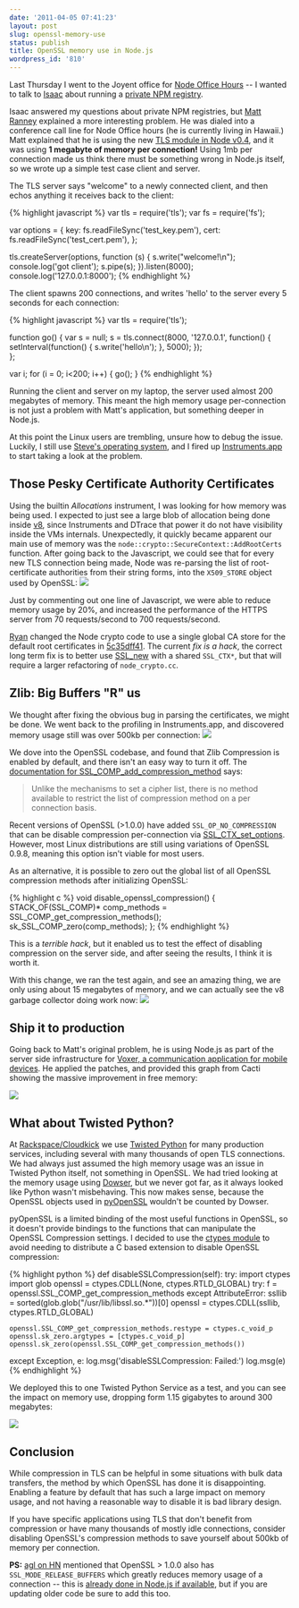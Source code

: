 ```yaml
---
date: '2011-04-05 07:41:23'
layout: post
slug: openssl-memory-use
status: publish
title: OpenSSL memory use in Node.js
wordpress_id: '810'
---
```


Last Thursday I went to the Joyent office for [Node Office Hours](http://blog.nodejs.org/2011/03/23/office-hours/) -- I wanted to talk to [Isaac](http://blog.izs.me/) about running a [private NPM registry](https://github.com/isaacs/npm/blob/master/doc/registry.md).

Isaac answered my questions about private NPM registries, but [Matt Ranney](https://github.com/mranney) explained a more interesting problem. He was dialed into a conference call line for Node Office hours (he is currently living in Hawaii.)  Matt explained that he is using the new [TLS module in Node v0.4](http://nodejs.org/docs/v0.4/api/tls.html), and it was using **1 megabyte of memory per connection!** Using 1mb per connection made us think there must be something wrong in Node.js itself, so we wrote up a simple test case client and server.

The TLS server says "welcome" to a newly connected client, and then echos anything it receives back to the client:

    
{% highlight javascript %}
var tls = require('tls');
var fs = require('fs');

var options = {
  key: fs.readFileSync('test_key.pem'),
  cert: fs.readFileSync('test_cert.pem'),
};

tls.createServer(options, function (s) {
  s.write("welcome!\n");
  console.log('got client');
  s.pipe(s);
}).listen(8000);
console.log('127.0.0.1:8000');
{% endhighlight %}



The client spawns 200 connections, and writes 'hello' to the server every 5 seconds for each connection:

    
{% highlight javascript %}
var tls = require('tls');

function go() {
  var s = null;
  s = tls.connect(8000, '127.0.0.1', function() {
    setInterval(function() {
      s.write('hello\n');
    }, 5000);
  });  
};

var i;
for (i = 0; i<200; i++) {
  go();
}
{% endhighlight %}


Running the client and server on my laptop, the server used almost 200 megabytes of memory.   This meant the high memory usage per-connection is not just a problem with Matt's application, but something deeper in Node.js.

At this point the Linux users are trembling, unsure how to debug the issue. Luckily, I still use [Steve's operating system](http://en.wikipedia.org/wiki/Mac_OS_X), and I fired up [Instruments.app](http://en.wikipedia.org/wiki/Instruments_(application)) to start taking a look at the problem.



## Those Pesky Certificate Authority Certificates



Using the builtin _Allocations_ instrument, I was looking for how memory was being used.  I expected to just see a large blob of allocation being done inside [v8](http://code.google.com/p/v8/), since Instruments and DTrace that power it do not have visibility inside the VMs internals. Unexpectedly, it quickly became apparent our main use of memory was the `node::crypto::SecureContext::AddRootCerts` function.  After going back to the Javascript, we could see that for every new TLS connection being made, Node was re-parsing the list of root-certificate authorities from their string forms, into the `X509_STORE` object used by OpenSSL:
[![](/wp-content/uploads/2011/04/pre-fix.jpg)](/wp-content/uploads/2011/04/pre-fix.jpg)


Just by commenting out one line of Javascript, we were able to reduce memory usage by 20%, and increased the performance of the HTTPS server from 70 requests/second to 700 requests/second.

[Ryan](http://tinyclouds.org/) changed the Node crypto code to use a single global CA store for the default root certificates in [5c35dff41](https://github.com/joyent/node/commit/5c35dff4192b0e204ab4145b7f9dcdba6e76a93e
).  The current _fix is a hack_, the correct long term fix is to better use [SSL_new](http://www.openssl.org/docs/ssl/SSL_new.html) with a shared `SSL_CTX*`, but that will require a larger refactoring of `node_crypto.cc`.



## Zlib: Big Buffers "R" us


We thought after fixing the obvious bug in parsing the certificates, we might be done. We went back to the profiling in Instruments.app, and discovered memory usage still was over 500kb per connection:
[![](/wp-content/uploads/2011/04/compression.jpg)](/wp-content/uploads/2011/04/compression.jpg)

We dove into the OpenSSL codebase, and found that Zlib Compression is enabled by default, and there isn't an easy way to turn it off. The [documentation for SSL_COMP_add_compression_method](http://www.openssl.org/docs/ssl/SSL_COMP_add_compression_method.html
) says:



> Unlike the mechanisms to set a cipher list, there is no method available to restrict the list of compression method on a per connection basis.



Recent  versions of OpenSSL (>1.0.0) have added `SSL_OP_NO_COMPRESSION` that can be disable compression per-connection via [SSL_CTX_set_options](http://www.openssl.org/docs/ssl/SSL_CTX_set_options.html).  However, most Linux distributions are still using variations of OpenSSL 0.9.8, meaning this option isn't viable for most users.

As an alternative, it is possible to zero out the global list of all OpenSSL compression methods after initializing OpenSSL:

{% highlight c %}
void disable_openssl_compression() {
  STACK_OF(SSL_COMP)* comp_methods = SSL_COMP_get_compression_methods();
  sk_SSL_COMP_zero(comp_methods);
};
{% endhighlight %}


This is a _terrible hack_, but it enabled us to test the effect of disabling compression on the server side, and after seeing the results, I think it is worth it.

With this change, we ran the test again, and see an amazing thing, we are only using about 15 megabytes of memory, and we can actually see the v8 garbage collector doing work now:
[![](/wp-content/uploads/2011/04/all-fixed.jpg)](/wp-content/uploads/2011/04/all-fixed.jpg)



## Ship it to production


Going back to Matt's original problem, he is using Node.js as part of the server side infrastructure for [Voxer, a communication application for mobile devices](http://voxer.com/).  He applied the patches, and provided this graph from Cacti showing the massive improvement in free memory:

[![](/wp-content/uploads/2011/04/Cacti.png)](/wp-content/uploads/2011/04/Cacti.png)



## What about Twisted Python?


At [Rackspace/Cloudkick](https://www.cloudkick.com/) we use [Twisted Python](http://twistedmatrix.com/trac/) for many production services, including several with many thousands of open TLS connections.  We had always just assumed the high memory usage was an issue in Twisted Python itself, not something in OpenSSL.  We had tried looking at the memory usage using [Dowser](http://www.aminus.net/wiki/Dowser), but we never got far, as it always looked like Python wasn't misbehaving.  This now makes sense, because the OpenSSL objects used in [pyOpenSSL](http://packages.python.org/pyOpenSSL/) wouldn't be counted by Dowser.

pyOpenSSL is a limited binding of the most useful functions in OpenSSL, so it doesn't provide bindings to the functions that can manipulate the OpenSSL Compression settings. I decided to use the [ctypes module](http://docs.python.org/library/ctypes.html) to avoid needing to distribute a C based extension to disable OpenSSL compression:

{% highlight python %}
def disableSSLCompression(self):
  try:
    import ctypes
    import glob
    openssl = ctypes.CDLL(None, ctypes.RTLD_GLOBAL)
    try:
      f = openssl.SSL_COMP_get_compression_methods
    except AttributeError:
      ssllib = sorted(glob.glob("/usr/lib/libssl.so.*"))[0]
      openssl = ctypes.CDLL(ssllib, ctypes.RTLD_GLOBAL)

    openssl.SSL_COMP_get_compression_methods.restype = ctypes.c_void_p
    openssl.sk_zero.argtypes = [ctypes.c_void_p]
    openssl.sk_zero(openssl.SSL_COMP_get_compression_methods())
  except Exception, e:
    log.msg('disableSSLCompression: Failed:')
    log.msg(e)
{% endhighlight %}



We deployed this to one Twisted Python Service as a test, and you can see the impact on memory use, dropping form 1.15 gigabytes to around 300 megabytes:

[![](/wp-content/uploads/2011/04/twisted-memory.jpg)](/wp-content/uploads/2011/04/twisted-memory.jpg)



## Conclusion



While compression in TLS can be helpful in some situations with bulk data transfers, the method by which OpenSSL has done it is disappointing.  Enabling a feature by default that has such a large impact on memory usage, and not having a reasonable way to disable it is bad library design.

If you have specific applications using TLS that don't benefit from compression or have many thousands of mostly idle connections, consider disabling OpenSSL's compression methods to save yourself about 500kb of memory per connection.

**PS:** [agl on HN](http://news.ycombinator.com/item?id=2411349) mentioned that OpenSSL > 1.0.0 also has `SSL_MODE_RELEASE_BUFFERS` which greatly reduces memory usage of a connection -- this is [already done in Node.js if available](https://github.com/joyent/node/blob/v0.4.5/src/node_crypto.cc#L622-625), but if you are updating older code be sure to add this too.


